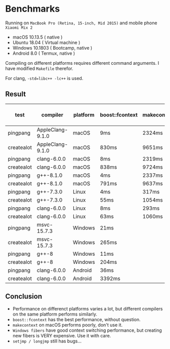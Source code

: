 # Benchmarks

Running on `MacBook Pro (Retina, 15-inch, Mid 2015)` and mobile phone `Xiaomi Mix 2`

* macOS 10.13.5 ( native )
* Ubuntu 18.04 ( Virtual machine )
* Windows 10.1803 ( Bootcamp, native )
* Android 8.0 ( Termux, native )

Compiling on different platforms requires different command arguments. I have modified `Makefile` therefor.

For clang, `-std=libc++ -lc++` is used.

## Result

| test       | compiler         | platform | boost::fcontext | makecontext | Windows fibers | setjmp / longjmp |
|------------|------------------|----------|-----------------|-------------|----------------|------------------|
| pingpang   | AppleClang-9.1.0 | macOS    | 9ms             | 2324ms      |                |                  |
| createalot | AppleClang-9.1.0 | macOS    | 830ms           | 9651ms      |                |                  |
| pingpang   | clang-6.0.0      | macOS    | 8ms             | 2319ms      |                |                  |
| createalot | clang-6.0.0      | macOS    | 838ms           | 9724ms      |                |                  |
| pingpang   | g++-8.1.0        | macOS    | 4ms             | 2337ms      |                |                  |
| createalot | g++-8.1.0        | macOS    | 791ms           | 9637ms      |                |                  |
| pingpang   | g++-7.3.0        | Linux    | 4ms             | 317ms       |                |                  |
| createalot | g++-7.3.0        | Linux    | 55ms            | 1054ms      |                |                  |
| pingpang   | clang-6.0.0      | Linux    | 8ms             | 293ms       |                |                  |
| createalot | clang-6.0.0      | Linux    | 63ms            | 1060ms      |                |                  |
| pingpang   | msvc-15.7.3      | Windows  | 21ms            |             | 37ms           |                  |
| createalot | msvc-15.7.3      | Windows  | 265ms           |             | 12997ms        |                  |
| pingpang   | g++-8            | Windows  | 11ms            |             | 36ms           |                  |
| createalot | g++-8            | Windows  | 204ms           |             | 16135ms        |                  |
| pingpang   | clang-6.0.0      | Android  | 36ms            |             |                | 78ms             |
| createalot | clang-6.0.0      | Android  | 3392ms          |             |                | 3994ms           |

## Conclusion

* Performance on differenct platforms varies a lot, but different compilers on the same platform performs similarly.
* `boost::fcontext` has the best performance, without question.
* `makecontext` on macOS performs poorly, don't use it.
* `Windows fibers` have good context switching performance, but creating new fibers is VERY expensive. Use it with care.
* `setjmp / longjmp` still has bugs...
